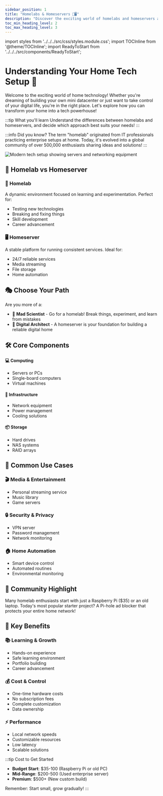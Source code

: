 ```yaml
---
sidebar_position: 1
title: "Homelabs & Homeservers 🚀🖥️"
description: "Discover the exciting world of homelabs and homeservers and start your tech journey today!"
toc_min_heading_level: 2
toc_max_heading_level: 3
---
```


import styles from '../../../src/css/styles.module.css';
import TOCInline from '@theme/TOCInline';
import ReadyToStart from '../../../src/components/ReadyToStart';

# Understanding Your Home Tech Setup 🚀

<!-- <TOCInline toc={toc} minHeadingLevel={2} maxHeadingLevel={3} /> -->

Welcome to the exciting world of home technology! Whether you're dreaming of building your own mini datacenter or just want to take control of your digital life, you're in the right place. Let's explore how you can transform your home into a tech powerhouse!

:::tip What you'll learn
Understand the differences between homelabs and homeservers, and decide which approach best suits your needs!
:::

:::info Did you know?
The term "homelab" originated from IT professionals practicing enterprise setups at home. Today, it's evolved into a global community of over 500,000 enthusiasts sharing ideas and solutions!
:::

<img 
  src="../../img/homelab-hero.jpg" 
  alt="Modern tech setup showing servers and networking equipment" 
  loading="eager" 
  className={styles.heroImage}
/>

## 🔄 Homelab vs Homeserver

<div className={styles.comparisonGrid}>
  <div className={styles.card}>
    <h3>🚀 Homelab</h3>
    <p>A dynamic environment focused on learning and experimentation. Perfect for:</p>
    <ul>
      <li>Testing new technologies</li>
      <li>Breaking and fixing things</li>
      <li>Skill development</li>
      <li>Career advancement</li>
    </ul>
  </div>
  <div className={styles.card}>
    <h3>🖥️ Homeserver</h3>
    <p>A stable platform for running consistent services. Ideal for:</p>
    <ul>
      <li>24/7 reliable services</li>
      <li>Media streaming</li>
      <li>File storage</li>
      <li>Home automation</li>
    </ul>
  </div>
</div>

## 🎭 Choose Your Path

Are you more of a:
- 🔬 **Mad Scientist** - Go for a homelab! Break things, experiment, and learn from mistakes
- 🏰 **Digital Architect** - A homeserver is your foundation for building a reliable digital home

## 🛠️ Core Components

<div className={styles.gridContainer}>
  <div className={`${styles.card} ${styles.gridItem}`}>
    <h4>💻 Computing</h4>
    <ul>
      <li>Servers or PCs</li>
      <li>Single-board computers</li>
      <li>Virtual machines</li>
    </ul>
  </div>
  <div className={`${styles.card} ${styles.gridItem}`}>
    <h4>🔌 Infrastructure</h4>
    <ul>
      <li>Network equipment</li>
      <li>Power management</li>
      <li>Cooling solutions</li>
    </ul>
  </div>
  <div className={`${styles.card} ${styles.gridItem}`}>
    <h4>📦 Storage</h4>
    <ul>
      <li>Hard drives</li>
      <li>NAS systems</li>
      <li>RAID arrays</li>
    </ul>
  </div>
</div>

## 🎯 Common Use Cases

<div className={styles.purposeGrid}>
  <div className={styles.card}>
    <h3>🎬 Media & Entertainment</h3>
    <ul>
      <li>Personal streaming service</li>
      <li>Music library</li>
      <li>Game servers</li>
    </ul>
  </div>
  <div className={styles.card}>
    <h3>🔒 Security & Privacy</h3>
    <ul>
      <li>VPN server</li>
      <li>Password management</li>
      <li>Network monitoring</li>
    </ul>
  </div>
  <div className={styles.card}>
    <h3>🏠 Home Automation</h3>
    <ul>
      <li>Smart device control</li>
      <li>Automated routines</li>
      <li>Environmental monitoring</li>
    </ul>
  </div>
</div>

## 💫 Community Highlight
<div className={styles.communityCard}>
Many homelab enthusiasts start with just a Raspberry Pi ($35) or an old laptop. Today's most popular starter project? A Pi-hole ad blocker that protects your entire home network!
</div>

## 🌟 Key Benefits

<div className={styles.featuresGrid}>
  <div className={styles.card}>
    <h3>📚 Learning & Growth</h3>
    <ul>
      <li>Hands-on experience</li>
      <li>Safe learning environment</li>
      <li>Portfolio building</li>
      <li>Career advancement</li>
    </ul>
  </div>

  <div className={styles.card}>
    <h3>💰 Cost & Control</h3>
    <ul>
      <li>One-time hardware costs</li>
      <li>No subscription fees</li>
      <li>Complete customization</li>
      <li>Data ownership</li>
    </ul>
  </div>

  <div className={styles.card}>
    <h3>⚡ Performance</h3>
    <ul>
      <li>Local network speeds</li>
      <li>Customizable resources</li>
      <li>Low latency</li>
      <li>Scalable solutions</li>
    </ul>
  </div>
</div>

:::tip Cost to Get Started
- **Budget Start**: $35-100 (Raspberry Pi or old PC)
- **Mid-Range**: $200-500 (Used enterprise server)
- **Premium**: $500+ (New custom build)

Remember: Start small, grow gradually!
:::

<ReadyToStart />
